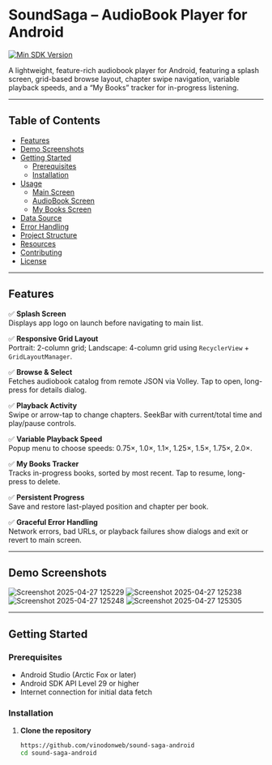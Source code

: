 # SoundSaga – AudioBook Player for Android

[![Min SDK Version](https://img.shields.io/badge/Min%20SDK-29-green.svg)]()

A lightweight, feature-rich audiobook player for Android, featuring a splash screen, grid-based browse layout, chapter swipe navigation, variable playback speeds, and a “My Books” tracker for in-progress listening.

---

## Table of Contents

- [Features](#features)  
- [Demo Screenshots](#demo-screenshots)  
- [Getting Started](#getting-started)  
  - [Prerequisites](#prerequisites)  
  - [Installation](#installation)  
- [Usage](#usage)  
  - [Main Screen](#main-screen)  
  - [AudioBook Screen](#audiobook-screen)  
  - [My Books Screen](#my-books-screen)  
- [Data Source](#data-source)  
- [Error Handling](#error-handling)  
- [Project Structure](#project-structure)  
- [Resources](#resources)  
- [Contributing](#contributing)  
- [License](#license)

---

## Features

✅ **Splash Screen**  
Displays app logo on launch before navigating to main list.  

✅ **Responsive Grid Layout**  
Portrait: 2-column grid; Landscape: 4-column grid using `RecyclerView` + `GridLayoutManager`.

✅ **Browse & Select**  
Fetches audiobook catalog from remote JSON via Volley. Tap to open, long-press for details dialog.

✅ **Playback Activity**  
Swipe or arrow-tap to change chapters. SeekBar with current/total time and play/pause controls.

✅ **Variable Playback Speed**  
Popup menu to choose speeds: 0.75×, 1.0×, 1.1×, 1.25×, 1.5×, 1.75×, 2.0×.

✅ **My Books Tracker**  
Tracks in-progress books, sorted by most recent. Tap to resume, long-press to delete.  

✅ **Persistent Progress**  
Save and restore last-played position and chapter per book.

✅ **Graceful Error Handling**  
Network errors, bad URLs, or playback failures show dialogs and exit or revert to main screen.

---

## Demo Screenshots

![Screenshot 2025-04-27 125229](https://github.com/user-attachments/assets/209bbc62-8cd1-4388-a541-fd8db69ea178)
![Screenshot 2025-04-27 125238](https://github.com/user-attachments/assets/d6aecf4a-1616-4f10-ac3d-532f1778afd8)
![Screenshot 2025-04-27 125248](https://github.com/user-attachments/assets/2b55dadc-7c64-44f7-afa2-35a29ce1f9bc)
![Screenshot 2025-04-27 125305](https://github.com/user-attachments/assets/f7de85c3-d94b-4938-a578-4485516ac6c4)


---

## Getting Started

### Prerequisites

- Android Studio (Arctic Fox or later)  
- Android SDK API Level 29 or higher  
- Internet connection for initial data fetch  

### Installation

1. **Clone the repository**  
   ```bash
   https://github.com/vinodonweb/sound-saga-android
   cd sound-saga-android
